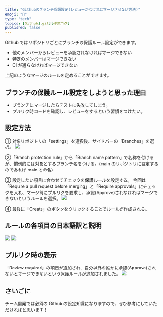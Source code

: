 ```yaml
---
title: "Githubのブランチ保護設定(レビューがなければマージさせない方法)"
emoji: "🔧"
type: "tech"
topics: [Github][git][作業ログ]
published: false
---
```


Github ではリポジトリごとにブランチの保護ルール設定ができます。

- 他のメンバーからレビューを承認されなければマージできない
- 特定のメンバーはマージできない
- CI が通らなければマージできない

上記のようなマージのルールを定めることができます。

## ブランチの保護ルール設定をしようと思った理由

- ブランチにマージしたらテストに失敗してしまう。
- プルリク時コードを確認し、レビューをするという習慣をつけたい。

## 設定方法

① 対象リポジトリの「settings」を選択後、サイドバーの「Branches」を選択。
![](https://storage.googleapis.com/zenn-user-upload/99dfd87cd31b-20220512.png)

②「Branch protection rule」から「Branch name pattern」で名称を付けるが、慣例的には対象とするブランチ名をつける。(main のリポジトリに設定するのであれば main と命名)

③ 設定したい項目に合わせてチェックを保護ルールを設定する。
今回は「Require a pull request before merging」と「Require approvals」にチェックを入れ、マージ前にプルリクを要求し、承認(Approve)されなければマージできないというルールを選択。
![](https://storage.googleapis.com/zenn-user-upload/6dffd3e6abee-20220512.png)

④ 最後に「Create」のボタンをクリックすることでルールが作成される。

## ルールの各項目の日本語訳と説明

![](https://storage.googleapis.com/zenn-user-upload/8995bc630799-20220512.png)
![](https://storage.googleapis.com/zenn-user-upload/edfb8edb9547-20220512.png)

## プルリク時の表示

「Review required」の項目が追加され、自分以外の誰かに承認(Approve)されないとマージできないという保護ルールが追加されました。
![](https://storage.googleapis.com/zenn-user-upload/87d6e26a09bf-20220512.png)

## さいごに

チーム開発では必須の Github の設定知識になりますので、ぜひ参考にしていただければと思います！
